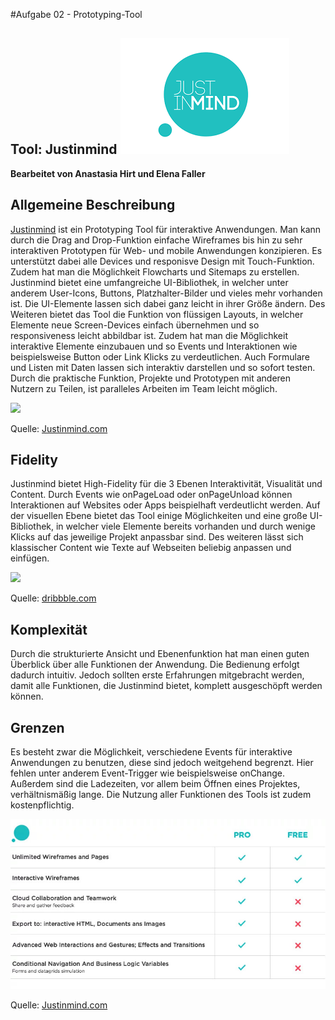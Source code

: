 #Aufgabe 02 - Prototyping-Tool

## Tool: Justinmind ![](logo.png) 
**Bearbeitet von Anastasia Hirt und Elena Faller**

## Allgemeine Beschreibung

[Justinmind](https://www.justinmind.com/) ist ein Prototyping Tool für interaktive Anwendungen. Man kann durch die Drag and Drop-Funktion einfache Wireframes bis hin zu sehr interaktiven Prototypen für Web- und mobile Anwendungen konzipieren. Es unterstützt dabei alle Devices und responisve Design mit Touch-Funktion. Zudem hat man die Möglichkeit Flowcharts und Sitemaps zu erstellen. Justinmind bietet eine umfangreiche UI-Bibliothek, in welcher unter anderem User-Icons, Buttons, Platzhalter-Bilder und vieles mehr vorhanden ist. Die UI-Elemente lassen sich dabei ganz leicht in ihrer Größe ändern. Des Weiteren bietet das Tool die Funktion von flüssigen Layouts, in welcher Elemente neue Screen-Devices einfach übernehmen und so responsiveness leicht abbildbar ist. Zudem hat man die Möglichkeit interaktive Elemente einzubauen und so Events und Interaktionen wie beispielsweise Button oder Link Klicks zu verdeutlichen. Auch Formulare und Listen mit Daten lassen sich interaktiv darstellen und so sofort testen. Durch die praktische Funktion, Projekte und Prototypen mit anderen Nutzern zu Teilen, ist paralleles Arbeiten im Team leicht möglich.

![](justinmind1.gif)

Quelle: [Justinmind.com](https://www.justinmind.com/)

## Fidelity

Justinmind bietet High-Fidelity für die 3 Ebenen Interaktivität, Visualität und Content. Durch Events wie onPageLoad oder onPageUnload können Interaktionen auf Websites oder Apps beispielhaft verdeutlicht werden. Auf der visuellen Ebene bietet das Tool einige Möglichkeiten und eine große UI-Bibliothek, in welcher viele Elemente bereits vorhanden und durch wenige Klicks auf das jeweilige Projekt anpassbar sind. Des weiteren lässt sich klassischer Content wie Texte auf Webseiten beliebig anpassen und einfügen.

![](justinmind2.gif)

Quelle: [dribbble.com](https://www.dribbble.com/)

## Komplexität

Durch die strukturierte Ansicht und Ebenenfunktion hat man einen guten Überblick über alle Funktionen der Anwendung. Die Bedienung erfolgt dadurch intuitiv. Jedoch sollten erste Erfahrungen mitgebracht werden, damit alle Funktionen, die Justinmind bietet, komplett ausgeschöpft werden können.

## Grenzen

Es besteht zwar die Möglichkeit, verschiedene Events für interaktive Anwendungen zu benutzen, diese sind jedoch weitgehend begrenzt. Hier fehlen unter anderem Event-Trigger wie beispielsweise onChange. Außerdem sind die Ladezeiten, vor allem beim Öffnen eines Projektes, verhältnismäßig lange. Die Nutzung aller Funktionen des Tools ist zudem kostenpflichtig.

![](Vergleich.jpeg)

Quelle: [Justinmind.com](https://www.justinmind.com/)
